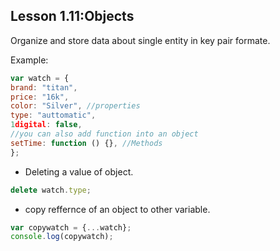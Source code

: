 ## Lesson 1.11:Objects
Organize and store data about single entity in key pair formate.

Example:
```javascript
var watch = {
brand: "titan",
price: "16k",
color: "Silver", //properties
type: "auttomatic",
1digital: false,
//you can also add function into an object
setTime: function () {}, //Methods
};
```
- Deleting a value of object.
```javascript
delete watch.type;
```
- copy reffernce of an object to other variable.
```javascript
var copywatch = {...watch};
console.log(copywatch);
```